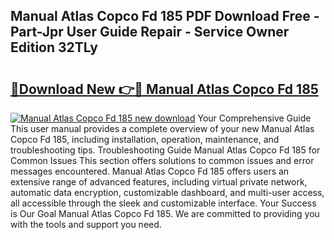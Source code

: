 ## Manual Atlas Copco Fd 185 PDF Download Free - Part-Jpr User Guide Repair - Service Owner Edition 32TLy

# <h2><a href="http://bc55095.oget.top/?id=Manual+Atlas+Copco+Fd+185">🔗Download New 👉🔴 Manual Atlas Copco Fd 185</a></h2>

[![Manual Atlas Copco Fd 185 new download](https://i.imgur.com/5g1atiW.png)](http://bc55095.oget.top/?id=Manual+Atlas+Copco+Fd+185)
Your Comprehensive Guide This user manual provides a complete overview of your new Manual Atlas Copco Fd 185, including installation, operation, maintenance, and troubleshooting tips. Troubleshooting Guide Manual Atlas Copco Fd 185 for Common Issues This section offers solutions to common issues and error messages encountered. Manual Atlas Copco Fd 185 offers users an extensive range of advanced features, including virtual private network, automatic data encryption, customizable dashboard, and multi-user access, all accessible through the sleek and customizable interface. Your Success is Our Goal Manual Atlas Copco Fd 185. We are committed to providing you with the tools and support you need.
